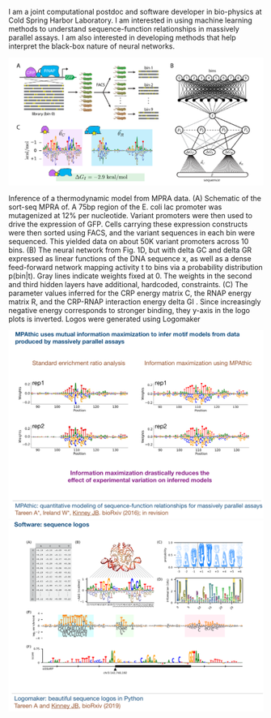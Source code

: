 I am a joint computational postdoc and software developer in bio-physics at Cold Spring Harbor Laboratory. 
I am interested in using machine learning methods to understand sequence-function relationships in massively parallel assays. 
I am also interested in developing methods that help interpret the black-box nature of neural networks. 
   
<img src="bp_nn.png">

Inference of a thermodynamic model from MPRA data. (A) Schematic of the sort-seq MPRA of. A
75bp region of the E. coli lac promoter was mutagenized at 12% per nucleotide. Variant promoters were then used to
drive the expression of GFP. Cells carrying these expression constructs were then sorted using FACS, and the variant
sequences in each bin were sequenced. This yielded data on about 50K variant promoters across 10 bins. (B) The
neural network from Fig. 1D, but with delta GC and delta GR expressed as linear functions of the DNA sequence x, as well as
a dense feed-forward network mapping activity t to bins via a probability distribution p(bin|t). Gray lines indicate
weights fixed at 0. The weights in the second and third hidden layers have additional, hardcoded, constraints. (C) The
parameter values inferred for the CRP energy matrix C, the RNAP energy matrix R, and the CRP-RNAP interaction
energy delta GI . Since increasingly negative energy corresponds to stronger binding, they y-axis in the logo plots is
inverted. Logos were generated using Logomaker

<img src="mpathic.png">
<img src="logomaker.png">
<!-- <img src="logomaker.png" width="400" height="300"> -->